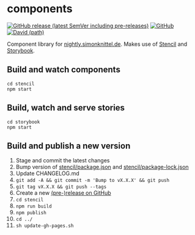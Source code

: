 # components

[![GitHub release (latest SemVer including pre-releases)](https://img.shields.io/github/v/release/simonknittel/components?include_prereleases&style=flat-square)](https://github.com/simonknittel/components/releases)
[![GitHub](https://img.shields.io/github/license/simonknittel/components?style=flat-square)](https://github.com/simonknittel/components/blob/master/LICENSE)
[![David (path)](https://img.shields.io/david/dev/simonknittel/components?path=stencil&style=flat-square)](https://github.com/simonknittel/components/blob/master/stencil/package.json)

Component library for [nightly.simonknittel.de](https://nightly.simonknittel.de). Makes use of [Stencil](https://stenciljs.com) and [Storybook](https://github.com/storybookjs/storybook/tree/next/app/web-components).

## Build and watch components

    cd stencil
    npm start

## Build, watch and serve stories

    cd storybook
    npm start

## Build and publish a new version

1. Stage and commit the latest changes
2. Bump version of [stencil/package.json](./stencil/package.json) and [stencil/package-lock.json](./stencil/package-lock.json)
3. Update CHANGELOG.md
4. `git add -A && git commit -m 'Bump to vX.X.X' && git push`
5. `git tag vX.X.X && git push --tags`
6. Create a new [(pre-)release on GitHub](https://github.com/simonknittel/components/releases/new)
7. `cd stencil`
8. `npm run build`
9. `npm publish`
10. `cd ../`
11. `sh update-gh-pages.sh`
